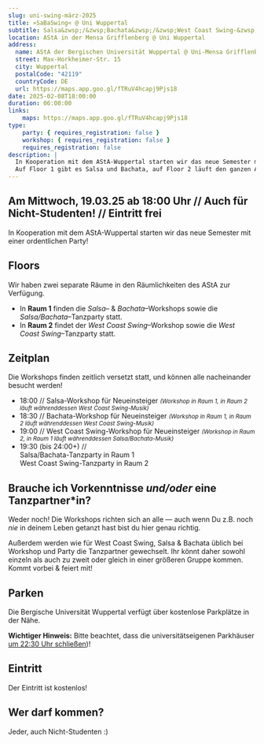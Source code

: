 ```yaml
---
slug: uni-swing-märz-2025
title: »SaBaSwing« @ Uni Wupper­tal
subtitle: Salsa&zwsp;/&zwsp;Bachata&zwsp;/&zwsp;West Coast Swing-&zwsp;Party auf 2 Floors
location: AStA in der Mensa Grifflenberg @ Uni Wuppertal
address:
  name: AStA der Bergischen Universität Wuppertal @ Uni-Mensa Grifflenberg
  street: Max-Horkheimer-Str. 15
  city: Wuppertal
  postalCode: "42119"
  countryCode: DE
  url: https://maps.app.goo.gl/fTRuV4hcapj9Pjs18
date: 2025-02-08T18:00:00
duration: 06:00:00
links:
    maps: https://maps.app.goo.gl/fTRuV4hcapj9Pjs18
type:
    party: { requires_registration: false }
    workshop: { requires_registration: false }
    requires_registration: false
description: |
  In Kooperation mit dem AStA-Wuppertal starten wir das neue Semester mit einer ordentlichen Party!
  Auf Floor 1 gibt es Salsa und Bachata, auf Floor 2 läuft den ganzen Abend eine West Coast Swing-Party.
---
```


## Am Mittwoch, 19.03.25 ab 18:00 Uhr // Auch für Nicht-Studenten! // Eintritt frei

In Kooperation mit dem AStA-Wuppertal starten wir das neue Semester mit einer ordentlichen Party!

## Floors

Wir haben zwei separate Räume in den Räumlichkeiten des AStA zur Verfügung.

- In **Raum 1** finden die _Salsa_&ndash; & _Bachata_&ndash;Workshops sowie die _Salsa/Bachata_&ndash;Tanzparty statt.
- In **Raum 2** findet der _West Coast Swing_&ndash;Workshop sowie die _West Coast Swing_&ndash;Tanzparty statt.

## Zeitplan

Die Workshops finden zeitlich versetzt statt, und können alle nacheinander besucht werden!

- 18:00 // Salsa-Workshop für Neueinsteiger
  _<small>(Workshop in Raum 1, in Raum 2 läuft währenddessen West Coast Swing-Musik)</small>_
- 18:30 // Bachata-Workshop für Neueinsteiger
  _<small>(Workshop in Raum 1, in Raum 2 läuft währenddessen West Coast Swing-Musik)</small>_
- 19:00 // West Coast Swing-Workshop für Neueinsteiger
  _<small>(Workshop in Raum 2, in Raum 1 läuft währenddessen Salsa/Bachata-Musik)</small>_
- 19:30 (bis 24:00+) //<br>
  Salsa/Bachata-Tanzparty in Raum 1<br>
  West Coast Swing-Tanzparty in Raum 2

## Brauche ich Vorkenntnisse _<span class="thin">und/oder</span>_ eine Tanzpartner\*in?

Weder noch! Die Workshops richten sich an alle &mdash; auch wenn Du z.B. noch _nie_ in deinem Leben getanzt hast bist du hier genau richtig.

Außerdem werden wie für West Coast Swing, Salsa & Bachata üblich bei Workshop und Party die Tanzpartner gewechselt.
Ihr könnt daher sowohl einzeln als auch zu zweit oder gleich in einer größeren Gruppe kommen.
Kommt vorbei & feiert mit!

## Parken

Die Bergische Universität Wuppertal verfügt über kostenlose Parkplätze in der Nähe.

**Wichtiger Hinweis:** Bitte beachtet, dass die universitätseigenen Parkhäuser [um 22:30 Uhr schließen](https://dez5.uni-wuppertal.de/de/services/melden-und-verwalten/parken/))!

## Eintritt

Der Eintritt ist kostenlos!

## Wer darf kommen?

Jeder, auch Nicht-Studenten :)
